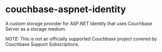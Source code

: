 # couchbase-aspnet-identity
A custom storage provider for ASP.NET Identity that uses Couchbase Server as a storage medium.

*NOTE:* This is not an officially supported Couchbase project covered by Couchbase Support Subscriptions.

